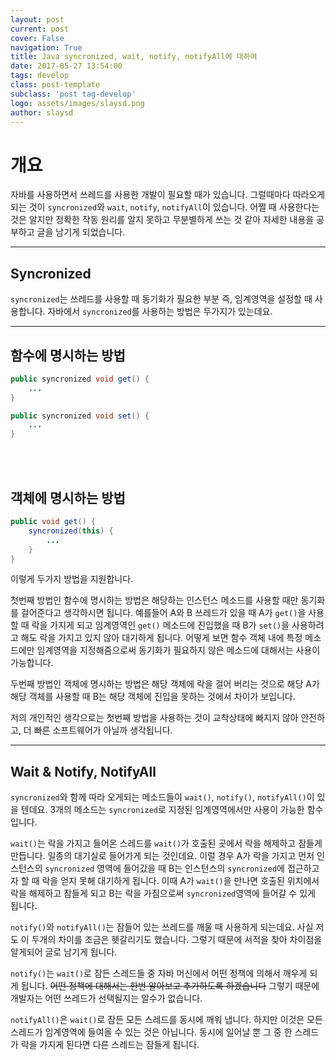```yaml
---
layout: post
current: post
cover: False
navigation: True
title: Java syncronized, wait, notify, notifyAll에 대하여
date: 2017-05-27 13:54:00
tags: develop
class: post-template
subclass: 'post tag-develop'
logo: assets/images/slaysd.png
author: slaysd
---
```


<p></p>

# 개요
자바를 사용하면서 쓰레드를 사용한 개발이 필요할 때가 있습니다. 그럴때마다 따라오게 되는 것이 `syncronized`와 `wait`, `notify`, `notifyAll`이 있습니다. 어쩔 때 사용한다는 것은 알지만 정확한 작동 원리를 알지 못하고 무분별하게 쓰는 것 같아 자세한 내용을 공부하고 글을 남기게 되었습니다.
* * *
## Syncronized
`syncronized`는 쓰레드를 사용할 때 동기화가 필요한 부분 즉, 임계영역을 설정할 때 사용합니다. 자바에서 `syncronized`를 사용하는 방법은 두가지가 있는데요.
* * *
## 함수에 명시하는 방법
```java
public syncronized void get() {
    ...
}

public syncronized void set() {
    ...
}
```
<br/><br/>
## 객체에 명시하는 방법
```java
public void get() {
    syncronized(this) {
        ...
    }
}
```

이렇게 두가지 방법을 지원합니다. 

첫번째 방법인 함수에 명시하는 방법은 해당하는 인스턴스 메소드를 사용할 때만 동기화를 걸어준다고 생각하시면 됩니다. 예를들어 A와 B 쓰레드가 있을 때 A가 `get()`을 사용할 때 락을 가지게 되고 임계영역인 `get()` 메소드에 진입했을 때 B가 `set()`을 사용하려고 해도 락을 가지고 있지 않아 대기하게 됩니다. 어떻게 보면 함수 객체 내에 특정 메소드에만 임계영역을 지정해줌으로써 동기화가 필요하지 않은 메소드에 대해서는 사용이 가능합니다.

두번째 방법인 객체에 명시하는 방법은 해당 객체에 락을 걸어 버리는 것으로 해당 A가 해당 객체를 사용할 때 B는 해당 객체에 진입을 못하는 것에서 차이가 보입니다.

저의 개인적인 생각으로는 첫번째 방법을 사용하는 것이 교착상태에 빠지지 않아 안전하고, 더 빠른 소프트웨어가 아닐까 생각됩니다.
* * *
## Wait & Notify, NotifyAll
`syncronized`와 함께 따라 오게되는 메소드들이 `wait()`, `notify()`, `notifyAll()`이 있을 텐데요. 3개의 메소드는 `syncronized`로 지정된 임계영역에서만 사용이 가능한 함수입니다.

`wait()`는 락을 가지고 들어온 스레드를 `wait()`가 호출된 곳에서 락을 해제하고 잠들게 만듭니다. 일종의 대기실로 들어가게 되는 것인데요. 이럴 경우 A가 락을 가지고 먼저 인스턴스의 `syncronized` 영역에 들어갔을 때 B는 인스턴스의 `syncronized`에 접근하고자 할 때 락을 얻지 못해 대기하게 됩니다. 이때 A가 `wait()`을 만나면 호출된 위치에서 락을 해제하고 잠들게 되고 B는 락을 가짐으로써 `syncronized`영역에 들어갈 수 있게 됩니다.

`notify()`와 `notifyAll()`는 잠들어 있는 쓰레드를 깨울 때 사용하게 되는데요. 사실 저도 이 두개의 차이를 조금은 헷갈리기도 했습니다. 그렇기 때문에 서적을 찾아 차이점을 알게되어 글로 남기게 됩니다.

`notify()`는 `wait()`로 잠든 스레드들 중 자바 머신에서 어떤 정책에 의해서 깨우게 되게 됩니다. ~~어떤 정책에 대해서는 한번 알아보고 추가하도록 하겠습니다~~ 그렇기 때문에 개발자는 어떤 쓰레드가 선택될지는 알수가 없습니다.

`notifyAll()`은 `wait()`로 잠든 모든 스레드를 동시에 깨워 냅니다. 하지만 이것은 모든 스레드가 임계영역에 들여올 수 있는 것은 아닙니다. 동시에 일어날 뿐 그 중 한 스레드가 락을 가지게 된다면 다른 스레드는 잠들게 됩니다.
